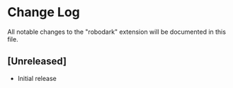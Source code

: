 # Change Log

All notable changes to the "robodark" extension will be documented in this file.
## [Unreleased]

- Initial release
